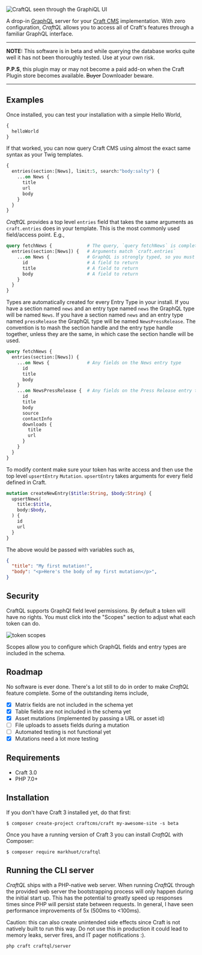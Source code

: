 ![CraftQL seen through the GraphiQL UI](https://raw.githubusercontent.com/markhuot/craftql/master/assets/graphiql.png)

A drop-in [GraphQL](http://graphql.org) server for your [Craft CMS](https://craftcms.com/) implementation. With zero configuration, _CraftQL_ allows you to access all of Craft's features through a familiar GraphQL interface.

<hr>

**NOTE:** This software is in beta and while querying the database works quite well it has not been thoroughly tested. Use at your own risk.

**P.P.S**, this plugin may or may not become a paid add-on when the Craft Plugin store becomes available. <strike>Buyer</strike> Downloader beware.

<hr>

## Examples

Once installed, you can test your installation with a simple Hello World,

```graphql
{
  helloWorld
}
```

If that worked, you can now query Craft CMS using almost the exact same syntax as your Twig templates.

```graphql
{
  entries(section:[News], limit:5, search:"body:salty") {
    ...on News {
      title
      url
      body
    }
  }
}
```

_CraftQL_ provides a top level `entries` field that takes the same arguments as `craft.entries` does in your template. This is the most commonly used field/access point. E.g.,

```graphql
query fetchNews {             # The query, `query fetchNews` is completely optional
  entries(section:[News]) {   # Arguments match `craft.entries`
    ...on News {              # GraphQL is strongly typed, so you must specify each Entry Type you want data from
      id                      # A field to return
      title                   # A field to return
      body                    # A field to return
    }
  }
}
```

Types are automatically created for every Entry Type in your install. If you have a section named `news` and an entry type named `news` the GraphQL type will be named `News`. If you have a section named `news` and an entry type named `pressRelease` the GraphQL type will be named `NewsPressRelease`. The convention is to mash the section handle and the entry type handle together, unless they are the same, in which case the section handle will be used.

```graphql
query fetchNews {
  entries(section:[News]) {
    ...on News {              # Any fields on the News entry type
      id
      title
      body
    }
    ...on NewsPressRelease {  # Any fields on the Press Release entry type
      id
      title
      body
      source
      contactInfo
      downloads {
        title
        url
      }
    }
  }
}
```

To modify content make sure your token has write access and then use the top level `upsertEntry` `Mutation`. `upsertEntry` takes arguments for every field defined in Craft. 

```graphql
mutation createNewEntry($title:String, $body:String) {
  upsertNews(
    title:$title,
    body:$body,
  ) {
    id
    url
  }
}
```

The above would be passed with variables such as,

```json
{
  "title": "My first mutation!",
  "body": "<p>Here's the body of my first mutation</p>",
}
```

## Security

CraftQL supports GraphQl field level permissions. By default a token will have no rights. You must click into the "Scopes" section to adjust what each token can do.

![token scopes](https://raw.githubusercontent.com/markhuot/craftql/master/assets/scopes.png)

Scopes allow you to configure which GraphQL fields and entry types are included in the schema.

## Roadmap

No software is ever done. There's a lot still to do in order to make _CraftQL_ feature complete. Some of the outstanding items include,

- [x] Matrix fields are not included in the schema yet
- [x] Table fields are not included in the schema yet
- [x] Asset mutations (implemented by passing a URL or asset id)
- [ ] File uploads to assets fields during a mutation
- [ ] Automated testing is not functional yet
- [x] Mutations need a lot more testing

## Requirements

- Craft 3.0
- PHP 7.0+

## Installation

If you don't have Craft 3 installed yet, do that first:

```shell
$ composer create-project craftcms/craft my-awesome-site -s beta
```

Once you have a running version of Craft 3 you can install _CraftQL_ with Composer:

```shell
$ composer require markhuot/craftql
```

## Running the CLI server

_CraftQL_ ships with a PHP-native web server. When running _CraftQL_ through the provided web server the bootstrapping process will only happen during the initial start up. This has the potential to greatly speed up responses times since PHP will persist state between requests. In general, I have seen performance improvements of 5x (500ms to <100ms).

Caution: this can also create unintended side effects since Craft is not natively built to run this way. Do not use this in production it could lead to memory leaks, server fires, and IT pager notifications :).

```
php craft craftql/server
```
